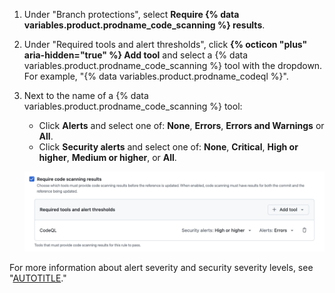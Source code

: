 1. Under "Branch protections", select **Require {% data variables.product.prodname_code_scanning %} results**.
1. Under "Required tools and alert thresholds", click **{% octicon "plus" aria-hidden="true" %} Add tool** and select a {% data variables.product.prodname_code_scanning %} tool with the dropdown. For example, "{% data variables.product.prodname_codeql %}".
1. Next to the name of a {% data variables.product.prodname_code_scanning %} tool:
    * Click **Alerts** and select one of: **None**, **Errors**, **Errors and Warnings** or **All**.
    * Click **Security alerts** and select one of: **None**, **Critical**, **High or higher**, **Medium or higher**, or **All**.

    ![Screenshot of the "Required tools and alert thresholds" section of "Rulesets" settings.](/assets/images/help/repository/rulesets-require-code-scanning.png)

For more information about alert severity and security severity levels, see "[AUTOTITLE](/code-security/code-scanning/managing-code-scanning-alerts/about-code-scanning-alerts#about-alert-severity-and-security-severity-levels)."
